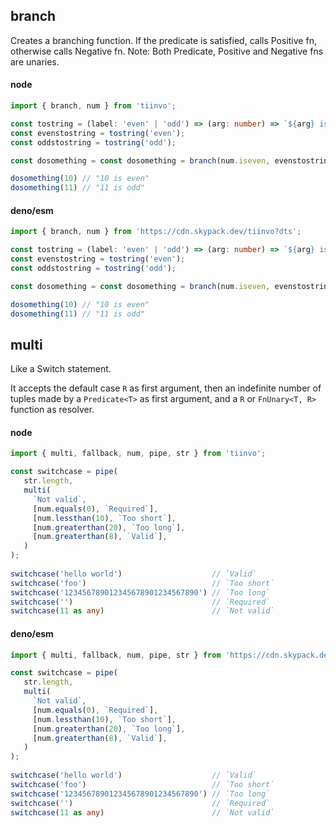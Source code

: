 ## branch

Creates a branching function. If the predicate is satisfied, calls Positive fn, otherwise calls Negative fn.
Note: Both Predicate, Positive and Negative fns are unaries.

<!-- tabs:start --->

#### **node**

```ts
import { branch, num } from 'tiinvo';

const tostring = (label: 'even' | 'odd') => (arg: number) => `${arg} is ${label}`
const evenstostring = tostring('even');
const oddstostring = tostring('odd');

const dosomething = const dosomething = branch(num.iseven, evenstostring, oddstostring);

dosomething(10) // "10 is even"
dosomething(11) // "11 is odd"
```

#### **deno/esm**

```ts
import { branch, num } from 'https://cdn.skypack.dev/tiinvo?dts';

const tostring = (label: 'even' | 'odd') => (arg: number) => `${arg} is ${label}`
const evenstostring = tostring('even');
const oddstostring = tostring('odd');

const dosomething = const dosomething = branch(num.iseven, evenstostring, oddstostring);

dosomething(10) // "10 is even"
dosomething(11) // "11 is odd"
```

<!-- tabs:end --->

## multi

Like a Switch statement.

It accepts the default case `R` as first argument, then an indefinite number of tuples made
by a `Predicate<T>` as first argument, and a `R` or `FnUnary<T, R>` function as resolver.

<!-- tabs:start --->

#### **node**

```ts
import { multi, fallback, num, pipe, str } from 'tiinvo';

const switchcase = pipe(
   str.length,
   multi(
     `Not valid`,
     [num.equals(0), `Required`],
     [num.lessthan(10), `Too short`],
     [num.greaterthan(20), `Too long`],
     [num.greaterthan(8), `Valid`],
   )
);
 
switchcase('hello world')                    // `Valid`
switchcase('foo')                            // `Too short`
switchcase('123456789012345678901234567890') // `Too long`
switchcase('')                               // `Required`
switchcase(11 as any)                        // `Not valid`
```

#### **deno/esm**

```ts
import { multi, fallback, num, pipe, str } from 'https://cdn.skypack.dev/tiinvo?dts';

const switchcase = pipe(
   str.length,
   multi(
     `Not valid`,
     [num.equals(0), `Required`],
     [num.lessthan(10), `Too short`],
     [num.greaterthan(20), `Too long`],
     [num.greaterthan(8), `Valid`],
   )
);
 
switchcase('hello world')                    // `Valid`
switchcase('foo')                            // `Too short`
switchcase('123456789012345678901234567890') // `Too long`
switchcase('')                               // `Required`
switchcase(11 as any)                        // `Not valid`
```

<!-- tabs:end --->
